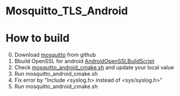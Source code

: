 # Mosquitto_TLS_Android 


# How to build
0. Download [mosquitto](https://github.com/eclipse/mosquitto) from github
1. Bbuild OpenSSL for android [AndroidOpenSSLBuildScript](https://gitlab.gz.cvte.cn/v_sw_rd/AndroidOpenSSLBuildScript)
2. Check [mosquitto_android_cmake.sh](mosquitto_android_cmake.sh) and update your local value
3. Run mosquitto_android_cmake.sh
4. Fix error by "Include <syslog.h> instead of <sys/syslog.h>"
5. Run mosquitto_android_cmake.sh